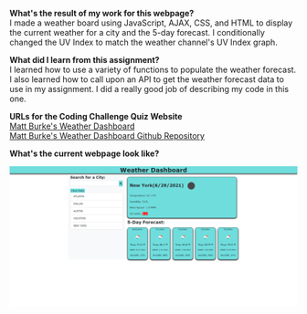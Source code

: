 **What's the result of my work for this webpage?** <BR />
I made a weather board using JavaScript, AJAX, CSS, and HTML to display the current weather for a city and the 5-day forecast.
I conditionally changed the UV Index to match the weather channel's UV Index graph.

**What did I learn from this assignment?** <BR />
I learned how to use a variety of functions to populate the weather forecast. I also learned how to call upon an API to
get the weather forecast data to use in my assignment. I did a really good job of describing my code in this one.

**URLs for the Coding Challenge Quiz Website** <BR />
<a href ="https://burkemm.github.io/Matt-Burkes-Day-Planner/">Matt Burke's Weather Dashboard</a> <BR />
<a href ="https://github.com/burkemm/Matt-Burkes-Day-Planner">Matt Burke's Weather Dashboard Github Repository</a>

**What's the current webpage look like?** <BR />

![Matt Burke's Weather Board](./Assets/Matt-Burkes-Weather-Board.png)